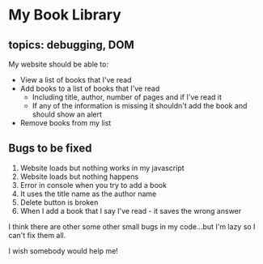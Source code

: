 # My Book Library

## topics: debugging, DOM

My website should be able to:

- View a list of books that I've read
- Add books to a list of books that I've read
  - Including title, author, number of pages and if I've read it
  - If any of the information is missing it shouldn't add the book and should show an alert
- Remove books from my list

## Bugs to be fixed

1. Website loads but nothing works in my javascript
2. Website loads but nothing happens
3. Error in console when you try to add a book
4. It uses the title name as the author name
5. Delete button is broken
6. When I add a book that I say I've read - it saves the wrong answer

I think there are other some other small bugs in my code...but I'm lazy so I can't fix them all.

I wish somebody would help me!
